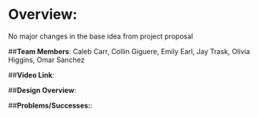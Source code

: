 ﻿# Overview: No major changes in the base idea from project proposal##**Team Members**: Caleb Carr, Collin Giguere, Emily Earl, Jay Trask, Olivia Higgins, Omar Sanchez##**Video Link**:##**Design Overview**:##**Problems/Successes:**: